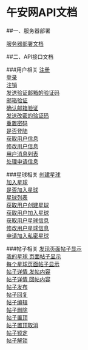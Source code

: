 # 午安网API文档

##一、服务器部署

[服务器部署文档](/config/Config.md)

##二、API接口文档

###用户相关
[注册](/wiki/User.Reg.md)<br>
[登录](/wiki/User.Login.md)<br>
[注销](/wiki/User.Logout.md)<br>
[发送验证邮箱的验证码](/wiki/User.CheckMail.md)<br>
[邮箱验证](/wiki/User.MailChecked.md)<br>
[确认邮箱验证](/wiki/User.GetMailChecked.md)<br>
[发送改密的验证码](/wiki/User.SendMail.md)<br>
[重置密码](/wiki/User.RePsw.md)<br>
[是否登陆](/wiki/Group.UStatus.md)<br>
[获取用户信息](/wiki/User.GetUserInfo.md)<br>
[修改用户信息](/wiki/User.AlterUserInfo.md)<br>
[用户消息列表](/wiki/User.ShowMessage.md)<br>
[处理申请信息](/wiki/User.ProcessApp.md)<br>

###星球相关
[创建星球](/wiki/Group.Create.md)<br>
[加入星球](/wiki/Group.Join.md)<br>
[是否加入星球](/wiki/Group.GStatus.md)<br>
[星球列表](/wiki/Group.Lists.md)<br>
[获取用户创建星球](/wiki/Group.GetCreate.md)<br>
[获取用户加入星球](/wiki/Group.GetJoined.md)<br>
[获取用户星球信息](/wiki/Group.GetGroupInfo.md)<br>
[修改用户星球信息](/wiki/Group.AlterGroupInfo.md)<br>
[申请加入私密星球](/wiki/Group.PrivateGroup.md)<br>

###帖子相关
[发现页面帖子显示](/wiki/Post.GetIndexPost.md)<br>
[我的星球 页面帖子显示](/wiki/Post.GetMyGroupPost.md)<br>
[每个星球页面帖子显示](/wiki/Post.GetGroupPost.md)<br>
[帖子详情 发帖内容](/wiki/Post.GetPostBase.md)<br>
[帖子详情 回帖内容](/wiki/Post.GetPostReply.md)<br>
[帖子发布](/wiki/Group.Posts.md)<br>
[帖子回复](/wiki/Post.PostReply.md)<br>
[帖子编辑](/wiki/Post.editPost.md)<br>
[帖子删除](/wiki/Post.DeletePost.md)<br>
[帖子置顶](/wiki/Post.StickyPost.md)<br>
[帖子置顶取消](/wiki/Post.UnStickyPost.md)<br>
[帖子锁定](/wiki/Post.LockPost.md)<br>
[帖子解锁](/wiki/Post.UnlockPost.md)<br>
